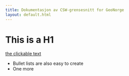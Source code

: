 ```yaml
---
title: Dokumentasjon av CSW-grensesnitt for GeoNorge
layout: default.html
---
```


# This is a H1

[the clickable text](http://geonorge.no/)

* Bullet lists are also easy to create
* One more
